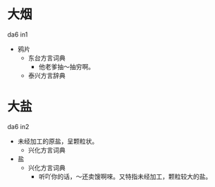 # 大烟
da6 in1
+ 鸦片
  * 东台方言词典
    - 他老爹抽～抽穷啊。
  * 泰兴方言辞典





# 大盐
da6 in2
+ 未经加工的原盐，呈颗粒状。
  * 兴化方言词典
+ 盐
  * 兴化方言词典
    - 听吖你的话，～还卖馊啊唻。又特指未经加工，颗粒较大的盐。
